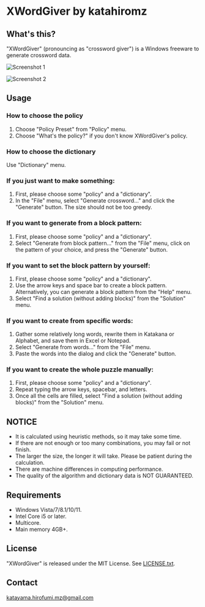 ﻿# XWordGiver by katahiromz

## What's this?

"XWordGiver" (pronouncing as "crossword giver") is a Windows freeware to generate crossword data.

![Screenshot 1](images/screenshot1.png "Screenshot 1")

![Screenshot 2](images/screenshot2.png "Screenshot 2")

## Usage

### How to choose the policy

1. Choose "Policy Preset" from "Policy" menu.
2. Choose "What's the policy?" if you don't know XWordGiver's policy.

### How to choose the dictionary

Use "Dictionary" menu.

### If you just want to make something:

1. First, please choose some "policy" and a "dictionary".
2. In the "File" menu, select "Generate crossword..." and click the "Generate" button. The size should not be too greedy.

### If you want to generate from a block pattern:

1. First, please choose some "policy" and a "dictionary".
2. Select "Generate from block pattern..." from the "File" menu, click on the pattern of your choice, and press the "Generate" button.

### If you want to set the block pattern by yourself:

1. First, please choose some "policy" and a "dictionary".
2. Use the arrow keys and space bar to create a block pattern. Alternatively, you can generate a block pattern from the "Help" menu.
3. Select "Find a solution (without adding blocks)" from the "Solution" menu.

### If you want to create from specific words:

1. Gather some relatively long words, rewrite them in Katakana or Alphabet, and save them in Excel or Notepad.
2. Select "Generate from words..." from the "File" menu.
3. Paste the words into the dialog and click the "Generate" button.

### If you want to create the whole puzzle manually:

1. First, please choose some "policy" and a "dictionary".
2. Repeat typing the arrow keys, spacebar, and letters.
3. Once all the cells are filled, select "Find a solution (without adding blocks)" from the "Solution" menu.

## NOTICE

- It is calculated using heuristic methods, so it may take some time.
- If there are not enough or too many combinations, you may fail or not finish.
- The larger the size, the longer it will take. Please be patient during the calculation.
- There are machine differences in computing performance.
- The quality of the algorithm and dictionary data is NOT GUARANTEED.

## Requirements

- Windows Vista/7/8.1/10/11.
- Intel Core i5 or later.
- Multicore.
- Main memory 4GB+.

## License

"XWordGiver" is released under the MIT License. See [LICENSE.txt](LICENSE.txt).

## Contact

katayama.hirofumi.mz@gmail.com
